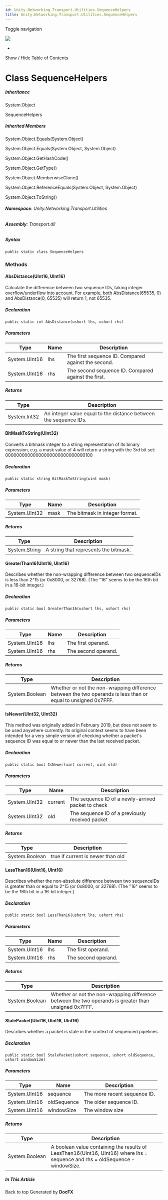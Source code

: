 ```yaml
---
id: Unity.Networking.Transport.Utilities.SequenceHelpers
title: Unity.Networking.Transport.Utilities.SequenceHelpers
---
```


<div id="wrapper">

<div>

<div class="container">

<div class="navbar-header">

Toggle navigation

<img src="../logo.svg" id="logo" class="svg" />

</div>

<div id="navbar" class="collapse navbar-collapse">

<div class="form-group">

</div>

</div>

</div>

<div class="subnav navbar navbar-default">

<div id="breadcrumb" class="container hide-when-search">

-   

</div>

</div>

</div>

<div class="container body-content hide-when-search" role="main">

<div class="sidenav hide-when-search">

Show / Hide Table of Contents

<div id="sidetoggle" class="sidetoggle collapse">

<div id="sidetoc">

</div>

</div>

</div>

<div class="article row grid-right">

<div class="col-md-10">

# Class SequenceHelpers

<div class="markdown level0 summary">

</div>

<div class="markdown level0 conceptual">

</div>

<div class="inheritance">

##### Inheritance

<div class="level0">

System.Object

</div>

<div class="level1">

SequenceHelpers

</div>

</div>

<div class="inheritedMembers">

##### Inherited Members

<div>

System.Object.Equals(System.Object)

</div>

<div>

System.Object.Equals(System.Object, System.Object)

</div>

<div>

System.Object.GetHashCode()

</div>

<div>

System.Object.GetType()

</div>

<div>

System.Object.MemberwiseClone()

</div>

<div>

System.Object.ReferenceEquals(System.Object, System.Object)

</div>

<div>

System.Object.ToString()

</div>

</div>

###### **Namespace**: Unity.Networking.Transport.Utilities

###### **Assembly**: Transport.dll

##### Syntax

<div class="codewrapper">

``` lang-csharp
public static class SequenceHelpers
```

</div>

### Methods

#### AbsDistance(UInt16, UInt16)

<div class="markdown level1 summary">

Calculate the difference between two sequence IDs, taking integer
overflow/underflow into account. For example, both AbsDistance(65535, 0)
and AbsDistance(0, 65535) will return 1, not 65535.

</div>

<div class="markdown level1 conceptual">

</div>

##### Declaration

<div class="codewrapper">

``` lang-csharp
public static int AbsDistance(ushort lhs, ushort rhs)
```

</div>

##### Parameters

| Type          | Name | Description                                         |
|---------------|------|-----------------------------------------------------|
| System.UInt16 | lhs  | The first sequence ID. Compared against the second. |
| System.UInt16 | rhs  | The second sequence ID. Compared against the first. |

##### Returns

| Type         | Description                                                      |
|--------------|------------------------------------------------------------------|
| System.Int32 | An integer value equal to the distance between the sequence IDs. |

#### BitMaskToString(UInt32)

<div class="markdown level1 summary">

Converts a bitmask integer to a string representation of its binary
expression, e.g. a mask value of 4 will return a string with the 3rd bit
set: 00000000000000000000000000000100

</div>

<div class="markdown level1 conceptual">

</div>

##### Declaration

<div class="codewrapper">

``` lang-csharp
public static string BitMaskToString(uint mask)
```

</div>

##### Parameters

| Type          | Name | Description                    |
|---------------|------|--------------------------------|
| System.UInt32 | mask | The bitmask in integer format. |

##### Returns

| Type          | Description                           |
|---------------|---------------------------------------|
| System.String | A string that represents the bitmask. |

#### GreaterThan16(UInt16, UInt16)

<div class="markdown level1 summary">

Describes whether the non-wrapping difference between two sequenceIDs is
less than 2^15 (or 0x8000, or 32768). (The "16" seems to be the 16th bit
in a 16-bit integer.)

</div>

<div class="markdown level1 conceptual">

</div>

##### Declaration

<div class="codewrapper">

``` lang-csharp
public static bool GreaterThan16(ushort lhs, ushort rhs)
```

</div>

##### Parameters

| Type          | Name | Description         |
|---------------|------|---------------------|
| System.UInt16 | lhs  | The first operand.  |
| System.UInt16 | rhs  | The second operand. |

##### Returns

| Type           | Description                                                                                                   |
|----------------|---------------------------------------------------------------------------------------------------------------|
| System.Boolean | Whether or not the non-wrapping difference between the two operands is less than or equal to unsigned 0x7FFF. |

#### IsNewer(UInt32, UInt32)

<div class="markdown level1 summary">

This method was originally added in February 2019, but does not seem to
be used anywhere currently. Its original context seems to have been
intended for a very simple version of checking whether a packet's
sequence ID was equal to or newer than the last received packet.

</div>

<div class="markdown level1 conceptual">

</div>

##### Declaration

<div class="codewrapper">

``` lang-csharp
public static bool IsNewer(uint current, uint old)
```

</div>

##### Parameters

| Type          | Name    | Description                                        |
|---------------|---------|----------------------------------------------------|
| System.UInt32 | current | The sequence ID of a newly-arrived packet to check |
| System.UInt32 | old     | The sequence ID of a previously received packet    |

##### Returns

| Type           | Description                       |
|----------------|-----------------------------------|
| System.Boolean | true if current is newer than old |

#### LessThan16(UInt16, UInt16)

<div class="markdown level1 summary">

Describes whether the non-absolute difference between two sequenceIDs is
greater than or equal to 2^15 (or 0x8000, or 32768). (The "16" seems to
be the 16th bit in a 16-bit integer.)

</div>

<div class="markdown level1 conceptual">

</div>

##### Declaration

<div class="codewrapper">

``` lang-csharp
public static bool LessThan16(ushort lhs, ushort rhs)
```

</div>

##### Parameters

| Type          | Name | Description         |
|---------------|------|---------------------|
| System.UInt16 | lhs  | The first operand.  |
| System.UInt16 | rhs  | The second operand. |

##### Returns

| Type           | Description                                                                                          |
|----------------|------------------------------------------------------------------------------------------------------|
| System.Boolean | Whether or not the non-wrapping difference between the two operands is greater than unsigned 0x7FFF. |

#### StalePacket(UInt16, UInt16, UInt16)

<div class="markdown level1 summary">

Describes whether a packet is stale in the context of sequenced
pipelines.

</div>

<div class="markdown level1 conceptual">

</div>

##### Declaration

<div class="codewrapper">

``` lang-csharp
public static bool StalePacket(ushort sequence, ushort oldSequence, ushort windowSize)
```

</div>

##### Parameters

| Type          | Name        | Description                  |
|---------------|-------------|------------------------------|
| System.UInt16 | sequence    | The more recent sequence ID. |
| System.UInt16 | oldSequence | The older sequence ID.       |
| System.UInt16 | windowSize  | The window size              |

##### Returns

| Type           | Description                                                                                                                   |
|----------------|-------------------------------------------------------------------------------------------------------------------------------|
| System.Boolean | A boolean value containing the results of LessThan16(UInt16, UInt16) where lhs = sequence and rhs = oldSequence - windowSize. |

</div>

<div class="hidden-sm col-md-2" role="complementary">

<div class="sideaffix">

<div class="contribution">

</div>

##### In This Article

<div>

</div>

</div>

</div>

</div>

</div>

<div class="grad-bottom">

</div>

<div class="footer">

<div class="container">

Back to top Generated by **DocFX**

</div>

</div>

</div>

